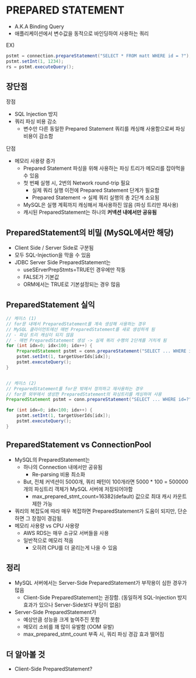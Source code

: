 # PREPARED STATEMENT
- A.K.A Binding Query
- 애플리케이션에서 변수값을 동적으로 바인딩하여 사용하는 쿼리

EX)
```java
pstmt = connection.prepareStatement("SELECT * FROM matt WHERE id = ?");
pstmt.setInt(1, 1234);
rs = pstmt.executeQuery();
```

## 장단점

장점
- SQL Injection 방지
- 쿼리 파싱 비용 감소
  - 변수만 다른 동일한 Prepared Statement 쿼리를 캐싱해 사용함으로써 파싱 비용이 감소함

단점
- 메모리 사용량 증가
  - Prepared Statement 파싱을 위해 사용하는 파싱 트리가 메모리를 잡아먹을 수 있음
  - 첫 번째 실행 시, 2번의 Network round-trip 필요
    - 실제 쿼리 실행 이전에 Prepared Statement 단계가 필요함
    - Prepared Statement -> 실제 쿼리 실행의 총 2단계 소요됨
  - MySQL은 실행 계획까지 캐싱해서 재사용하진 않음 (파싱 트리만 재사용)
  - 캐시된 PreparedStatement는 하나의 **커넥션 내에서만 공유됨**

## PreparedStatement의 비밀 (MySQL에서만 해당)
- Client Side / Server Side로 구분됨
- 모두 SQL-Injection을 막을 수 있음
- JDBC Server Side PreparedStatement는
    - useSErverPrepStmts=TRUE인 경우에만 작동
    - FALSE가 기본값
    - ORM에서는 TRUE로 기본설정되는 경우 많음

## PreparedStatement 실익

```java
// 케이스 (1)
// for문 내에서 PreparedStatement를 계속 생성해 사용하는 경우
// MySQL 클라이언트에선 매번 PreparedStatement를 새로 생성하게 됨 
// - 파싱 트리 캐싱이 되지 않음
// - 매번 PreparedStatement 생성 -> 실제 쿼리 수행의 2단계를 거치게 됨
for (int idx=0; idx<100; idx++) {
    PreparedStatement pstmt = conn.prepareStatement("SELECT ... WHERE id=?");
    pstmt.setInt(1, targetUserIds[idx]);
    pstmt.executeQuery();
}


// 케이스 (2)
// PreparedStatement를 for문 밖에서 정의하고 재사용하는 경우
// for문 외부에서 생성한 PreparedStatement의 파싱트리를 캐싱하여 사용
PreparedStatement pstmt = conn.prepareStatement("SELECT ... WHERE id=?");

for (int idx=0; idx<100; idx++) {
    pstmt.setInt(1, targetUserIds[idx]);
    pstmt.executeQuery();
}
```

## PreparedStatement vs ConnectionPool
- MySQL의 PreparedStatement는
  - 하나의 Connection 내에서만 공유됨
    - Re-parsing 비용 최소화
  - But, 전체 커넥션이 5000개, 쿼리 패턴이 100개라면 5000 * 100 = 500000개의 파싱트리 객체가 MySQL 서버에 저장되어야함
    - max_prepared_stmt_count=16382(default) 값으로 최대 캐시 카운트 제한 가능
- 쿼리의 복잡도에 따라 매우 복잡하면 PreparedStatement가 도움이 되지만, 단순하면 그 장점이 경감됨.
- 메모리 사용량 vs CPU 사용량
  - AWS RDS는 매우 소규모 서버들을 사용
  - 일반적으로 메모리 적음
    - 오히려 CPU를 더 굴리는게 나을 수 있음

## 정리
- MySQL 서버에서는 Server-Side PreparedStatement가 부작용이 심한 경우가 많음
  - Client-Side PreparedStatement는 권장함. (동일하게 SQL-Injection 방지 효과가 있으나 Server-Side보다 부담이 없음)
- Server-Side PreparedStatement가
  - 예상만큼 성능을 크게 높여주진 못함
  - 메모리 소비를 꽤 많이 유발함 (OOM 유발)
  - max_prepared_stmt_count 부족 시, 쿼리 파싱 경감 효과 떨어짐

## 더 알아볼 것
- Client-Side PreparedStatement?